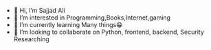 - 👋 Hi, I’m Sajjad Ali
- 👀 I’m interested in Programming,Books,Internet,gaming
- 🌱 I’m currently learning Many things😁
- 💞️ I’m looking to collaborate on Python, frontend, backend, Security Researching

<!---
alikhandkk81/alikhandkk81 is a ✨ special ✨ repository because its `README.md` (this file) appears on your GitHub profile.
You can click the Preview link to take a look at your changes.
--->
